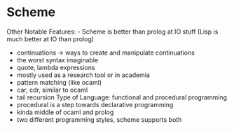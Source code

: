 # Scheme

Other Notable Features: - Scheme is better than prolog at IO stuff (Lisp is much better at IO than prolog)
- continuations → ways to create and manipulate continuations
- the worst syntax imaginable
- quote, lambda expressions
- mostly used as a research tool or in academia
- pattern matching (like ocaml)
- car, cdr, similar to ocaml
- tail recursion
Type of Language: functional and procedural programming
- procedural is a step towards declarative programming 
- kinda middle of ocaml and prolog
- two different programming styles, scheme supports both